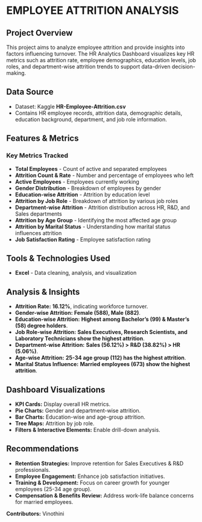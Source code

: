 # EMPLOYEE ATTRITION ANALYSIS

## Project Overview
This project aims to analyze employee attrition and provide insights into factors influencing turnover. The HR Analytics Dashboard visualizes key HR metrics such as attrition rate, employee demographics, education levels, job roles, and department-wise attrition trends to support data-driven decision-making.

## Data Source
- Dataset: Kaggle **HR-Employee-Attrition.csv**
- Contains HR employee records, attrition data, demographic details, education background, department, and job role information.

## Features & Metrics
### Key Metrics Tracked
- **Total Employees** - Count of active and separated employees
- **Attrition Count & Rate** - Number and percentage of employees who left
- **Active Employees** - Employees currently working
- **Gender Distribution** - Breakdown of employees by gender
- **Education-wise Attrition** - Attrition by education level
- **Attrition by Job Role** - Breakdown of attrition by various job roles
- **Department-wise Attrition** - Attrition distribution across HR, R&D, and Sales departments
- **Attrition by Age Group** - Identifying the most affected age group
- **Attrition by Marital Status** - Understanding how marital status influences attrition
- **Job Satisfaction Rating** - Employee satisfaction rating

## Tools & Technologies Used
- **Excel** - Data cleaning, analysis, and visualization

## Analysis & Insights
- **Attrition Rate:** **16.12%**, indicating workforce turnover.
- **Gender-wise Attrition:** **Female (588), Male (882)**.
- **Education-wise Attrition:** **Highest among Bachelor’s (99) & Master’s (58) degree holders**.
- **Job Role-wise Attrition:** **Sales Executives, Research Scientists, and Laboratory Technicians show the highest attrition**.
- **Department-wise Attrition:** **Sales (56.12%) > R&D (38.82%) > HR (5.06%)**.
- **Age-wise Attrition:** **25-34 age group (112) has the highest attrition**.
- **Marital Status Influence:** **Married employees (673) show the highest attrition**.

## Dashboard Visualizations
- **KPI Cards:** Display overall HR metrics.
- **Pie Charts:** Gender and department-wise attrition.
- **Bar Charts:** Education-wise and age-group attrition.
- **Tree Maps:** Attrition by job role.
- **Filters & Interactive Elements:** Enable drill-down analysis.

## Recommendations
- **Retention Strategies:** Improve retention for Sales Executives & R&D professionals.
- **Employee Engagement:** Enhance job satisfaction initiatives.
- **Training & Development:** Focus on career growth for younger employees (25-34 age group).
- **Compensation & Benefits Review:** Address work-life balance concerns for married employees.


**Contributors:**
Vinothini  


